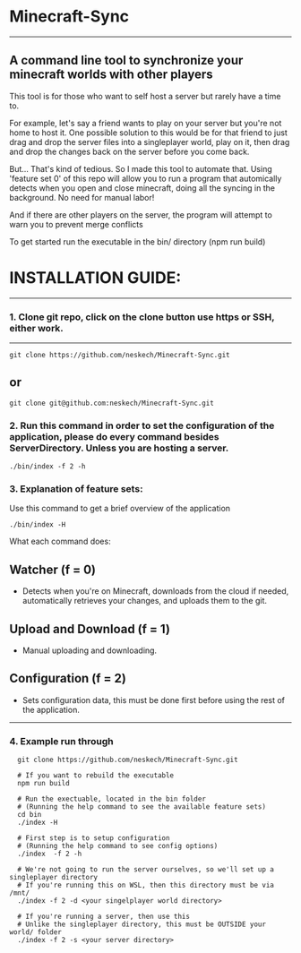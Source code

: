 # Minecraft-Sync
-----
## A command line tool to synchronize your minecraft worlds with other players

This tool is for those who want to self host a server but rarely have a time to. 

For example, let's say a friend wants to play on your server but you're not home to host it. One possible solution to this would be for that friend to just drag and drop the server files into a singleplayer world, play on it, then drag and drop the changes back on the server before you come back. 

But... That's kind of tedious. So I made this tool to automate that. Using 'feature set 0' of this repo will allow you to run a program that automically detects when you open and close minecraft, doing all the syncing in the background. No need for manual labor!

And if there are other players on the server, the program will attempt to warn you to prevent merge conflicts

To get started run the executable in the bin/ directory (npm run build) 

# INSTALLATION GUIDE: 
-------------------
### 1. Clone git repo, click on the clone button use https or SSH, either work. 
---------------------------------------------------------------------------
```console
git clone https://github.com/neskech/Minecraft-Sync.git 
```
## or 

```console
git clone git@github.com:neskech/Minecraft-Sync.git 
```

### 2. Run this command in order to set the configuration of the application, please do every command besides ServerDirectory. Unless you are hosting a server. 
```console 
./bin/index -f 2 -h
```

### 3. Explanation of feature sets: 
  Use this command to get a brief overview of the application 
  ```console
  ./bin/index -H 
  ```
  What each command does: 
  
  ## Watcher (f = 0)
  - Detects when you're on Minecraft, downloads from the cloud if needed, automatically retrieves your changes, and uploads them to the git. 

  ## Upload and Download (f = 1)
  - Manual uploading and downloading. 

  ## Configuration (f = 2)
  - Sets configuration data, this must be done first before using the rest of the application. 
-----------
### 4. Example run through
```console
  git clone https://github.com/neskech/Minecraft-Sync.git

  # If you want to rebuild the executable
  npm run build

  # Run the exectuable, located in the bin folder
  # (Running the help command to see the available feature sets)
  cd bin
  ./index -H

  # First step is to setup configuration
  # (Running the help command to see config options)
  ./index  -f 2 -h

  # We're not going to run the server ourselves, so we'll set up a singleplayer directory
  # If you're running this on WSL, then this directory must be via /mnt/
  ./index -f 2 -d <your singelplayer world directory>

  # If you're running a server, then use this
  # Unlike the singleplayer directory, this must be OUTSIDE your world/ folder
  ./index -f 2 -s <your server directory>

  
  
```


